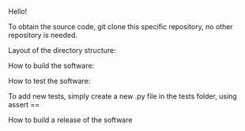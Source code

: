 Hello!

To obtain the source code, git clone this specific repository, no other repository is needed.

Layout of the directory structure:

How to build the software:

How to test the software:

To add new tests, simply create a new .py file in the tests folder, using assert <a specific function> == <specific answer>

How to build a release of the software
